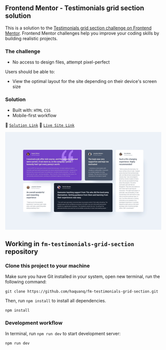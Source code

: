 ## Frontend Mentor - Testimonials grid section solution

This is a solution to the [Testimonials grid section challenge on Frontend Mentor](https://www.frontendmentor.io/challenges/testimonials-grid-section-Nnw6J7Un7).
Frontend Mentor challenges help you improve your coding skills by building realistic projects.

### The challenge

- No access to design files, attempt pixel-perfect

Users should be able to:

- View the optimal layout for the site depending on their device's screen size

### Solution

- Built with: `HTML` `CSS`
- Mobile-first workflow

:link: [`Solution Link`](https://www.frontendmentor.io/solutions/only-html-and-css-4q_5cnXuVT) :link: [`Live Site Link`](https://haquanq.github.io/frontendmentor-testimonials-grid-section)

![](./.docs/design/desktop-design.jpg)

## Working in `fm-testimonials-grid-section` repository

### Clone this project to your machine

Make sure you have Git installed in your system, open new terminal, run the following command:

```
git clone https://github.com/haquanq/fm-testimonials-grid-section.git
```

Then, run `npm install` to install all dependencies.

```
npm install
```

### Development workflow

In terminal, run `npm run dev` to start development server:

```
npm run dev
```
